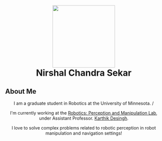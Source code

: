 <h1 align="center"> <img src="https://github.com/NirshalNiru/NirshalNiru/blob/086c421536d1b0e77569560e921c72eeac3533d3/hi.png" width = "200px">
<br>
Nirshal Chandra Sekar
</h1>

<h2> 
About Me
</h2>

<center> I am a graduate student in Robotics at the University of Minnesota. /<center>

I'm currently working at the [Robotics: Perception and Manipulation Lab](https://rpm-lab.github.io/), under Assistant Professor. [Karthik Desingh](https://karthikdesingh.com/). 

I love to solve complex problems related to robotic perception in robot manipulation and navigation settings! 


